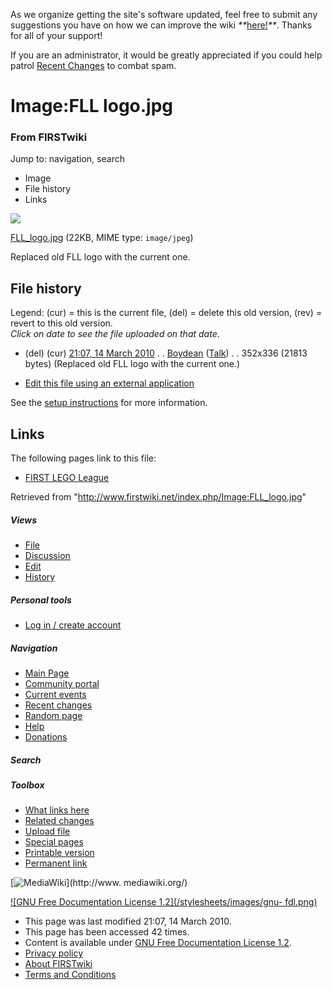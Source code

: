 As we organize getting the site's software updated, feel free to submit any
suggestions you have on how we can improve the wiki
_**_[here!](/index.php/User:Hallry/Suggestions "User:Hallry/Suggestions"
)_**_. Thanks for all of your support!

If you are an administrator, it would be greatly appreciated if you could help
patrol [Recent Changes](/index.php/Special:Recentchanges
"Special:Recentchanges" ) to combat spam.

# Image:FLL logo.jpg

### From FIRSTwiki

Jump to: navigation, search

  * Image
  * File history
  * Links

![](/media/d/d0/FLL_logo.jpg)

[FLL_logo.jpg](/media/d/d0/FLL_logo.jpg "FLL logo.jpg" ) (22KB, MIME type:
`image/jpeg`)

Replaced old FLL logo with the current one.

## File history

Legend: (cur) = this is the current file, (del) = delete this old version,
(rev) = revert to this old version.  
_Click on date to see the file uploaded on that date_.

  * (del) (cur) [21:07, 14 March 2010](/media/d/d0/FLL_logo.jpg "/media/d/d0/FLL logo.jpg" ) . . [Boydean](/index.php/User:Boydean "User:Boydean" ) ([Talk](/index.php?title=User_talk:Boydean&action=edit "User talk:Boydean" )) . . 352x336 (21813 bytes) (Replaced old FLL logo with the current one.)
  

  * [Edit this file using an external application](/index.php?title=Image:FLL_logo.jpg&action=edit&externaledit=true&mode=file "Image:FLL logo.jpg" )

See the [setup
instructions](http://meta.wikimedia.org/wiki/Help:External_editors
"http://meta.wikimedia.org/wiki/Help:External_editors" ) for more information.

## Links

The following pages link to this file:

  * [FIRST LEGO League](/index.php/FIRST_LEGO_League "FIRST LEGO League" )

Retrieved from "<http://www.firstwiki.net/index.php/Image:FLL_logo.jpg>"

##### Views

  * [File](/index.php/Image:FLL_logo.jpg)
  * [Discussion](/index.php?title=Image_talk:FLL_logo.jpg&action=edit)
  * [Edit](/index.php?title=Image:FLL_logo.jpg&action=edit)
  * [History](/index.php?title=Image:FLL_logo.jpg&action=history)

##### Personal tools

  * [Log in / create account](/index.php?title=Special:Userlogin&returnto=Image:FLL_logo.jpg)

[](/index.php/Main_Page "Main Page" )

##### Navigation

  * [Main Page](/index.php/Main_Page)
  * [Community portal](/index.php/FIRSTwiki:Community_portal)
  * [Current events](/index.php/Current_events)
  * [Recent changes](/index.php/Special:Recentchanges)
  * [Random page](/index.php/Special:Random)
  * [Help](/index.php/FIRSTwiki:Help)
  * [Donations](/index.php/FIRSTwiki:Site_support)

##### Search



##### Toolbox

  * [What links here](/index.php/Special:Whatlinkshere/Image:FLL_logo.jpg)
  * [Related changes](/index.php/Special:Recentchangeslinked/Image:FLL_logo.jpg)
  * [Upload file](/index.php/Special:Upload)
  * [Special pages](/index.php/Special:Specialpages)
  * [Printable version](/index.php?title=Image:FLL_logo.jpg&printable=yes)
  * [Permanent link](/index.php?title=Image:FLL_logo.jpg&oldid=75579)

[![MediaWiki](/skins/common/images/poweredby_mediawiki_88x31.png)](http://www.
mediawiki.org/)

[![GNU Free Documentation License 1.2](/stylesheets/images/gnu-
fdl.png)](http://www.gnu.org/copyleft/fdl.html)

  * This page was last modified 21:07, 14 March 2010.
  * This page has been accessed 42 times.
  * Content is available under [GNU Free Documentation License 1.2](http://www.gnu.org/copyleft/fdl.html "http://www.gnu.org/copyleft/fdl.html" ).
  * [Privacy policy](/index.php/FIRSTwiki:Privacy_policy "FIRSTwiki:Privacy policy" )
  * [About FIRSTwiki](/index.php/FIRSTwiki:About "FIRSTwiki:About" )
  * [Terms and Conditions](/index.php/FIRSTwiki:Terms_and_conditions "FIRSTwiki:Terms and conditions" )

